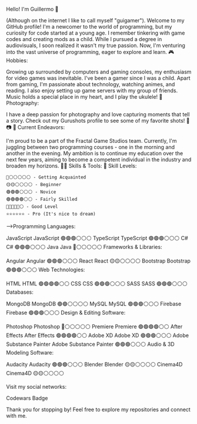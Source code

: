 Hello! I'm Guillermo 👋

(Although on the internet I like to call myself "guigamer").
Welcome to my GitHub profile! I'm a newcomer to the world of programming, but my curiosity for code started at a young age. I remember tinkering with game codes and creating mods as a child. While I pursued a degree in audiovisuals, I soon realized it wasn't my true passion. Now, I'm venturing into the vast universe of programming, eager to explore and learn.
🎮 Hobbies:

Growing up surrounded by computers and gaming consoles, my enthusiasm for video games was inevitable. I've been a gamer since I was a child. Apart from gaming, I'm passionate about technology, watching animes, and reading. I also enjoy setting up game servers with my group of friends. Music holds a special place in my heart, and I play the ukulele!
📸 Photography:

I have a deep passion for photography and love capturing moments that tell a story. Check out my Gurushots profile to see some of my favorite shots! 🌄📷
🌱 Current Endeavors:

I'm proud to be a part of the Fractal Game Studios team. Currently, I'm juggling between two programming courses - one in the morning and another in the evening. My ambition is to continue my education over the next few years, aiming to become a competent individual in the industry and broaden my horizons.
👩‍💻 Skills & Tools:
🌟 Skill Levels:

    🔴⚪⚪⚪⚪⚪ - Getting Acquainted
    🟡🟡⚪⚪⚪⚪ - Beginner
    🟢🟢🟢⚪⚪⚪ - Novice
    🟢🟢🟢🟢⚪⚪ - Fairly Skilled
    🔵🔵🔵🔵🔵⚪ - Good Level
    ⭐⭐⭐⭐⭐⭐ - Pro (It's nice to dream)
  
-->Programming Languages:
		
JavaScript 	JavaScript 🟢🟢🟢⚪⚪⚪
TypeScript 	TypeScript 🟢🟢🟢⚪⚪⚪
C# 	C# 🟢🟢🟢⚪⚪⚪
Java 	Java 🔴⚪⚪⚪⚪⚪
Frameworks & Libraries:
		
Angular 	Angular 	🟢🟢🟢⚪⚪⚪
React 	React 	🟡🟡⚪⚪⚪⚪
Bootstrap 	Bootstrap 	🟢🟢🟢⚪⚪⚪
Web Technologies:
		
HTML 	HTML 	🟢🟢🟢🟢⚪⚪
CSS 	CSS 	🟢🟢🟢⚪⚪⚪
SASS 	SASS 	🟢🟢🟢⚪⚪⚪
Databases:
		
MongoDB 	MongoDB 	🟢🟢⚪⚪⚪⚪
MySQL 	MySQL 	🟢🟢🟢⚪⚪⚪
Firebase 	Firebase 	🟢🟢🟢⚪⚪⚪
Design & Editing Software:
		
Photoshop 	Photoshop 	🔴⚪⚪⚪⚪⚪
Premiere 	Premiere 	🟢🟢🟢🟢⚪⚪
After Effects 	After Effects 	🟢🟢🟢🟢⚪⚪
Adobe XD 	Adobe XD 	🟢🟢🟢⚪⚪⚪
Adobe Substance Painter 	Adobe Substance Painter 	🟢🟢🟢⚪⚪⚪
Audio & 3D Modeling Software:
		
Audacity 	Audacity 	🟢🟢🟢⚪⚪⚪
Blender 	Blender 	🟡🟡⚪⚪⚪⚪
Cinema4D 	Cinema4D 	🟡🟡⚪⚪⚪⚪

Visit my social networks:

Codewars Badge

Thank you for stopping by! Feel free to explore my repositories and connect with me.
